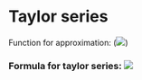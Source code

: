 # Taylor series
Function for approximation: (![](https://latex.codecogs.com/svg.latex?\Large%20sin^2{(2x)}))
### Formula for taylor series: ![](https://latex.codecogs.com/svg.latex?\Large%20\\sin^2(2x)=0.5+\\sum_{k=0}^{n}{\\frac{(-1)^{k+1}{2}^{4k-1}}{(2k!)}{x}^{2k}})
